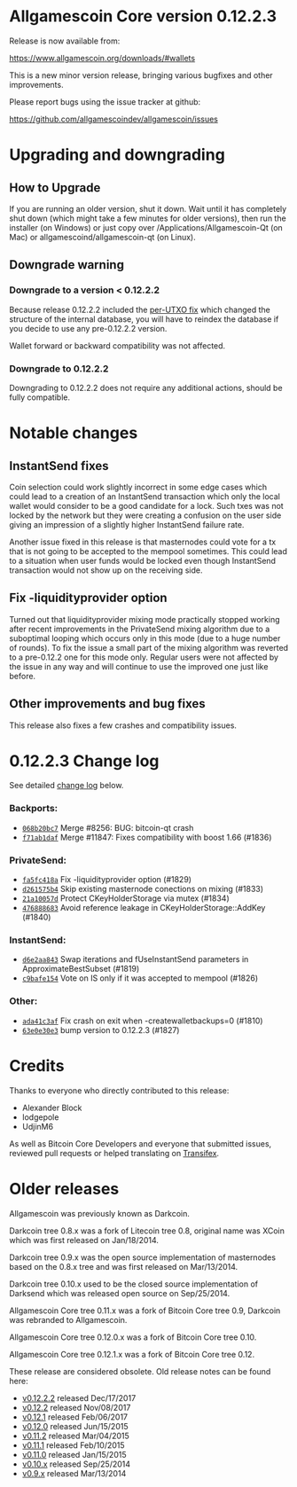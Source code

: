 Allgamescoin Core version 0.12.2.3
==========================

Release is now available from:

  <https://www.allgamescoin.org/downloads/#wallets>

This is a new minor version release, bringing various bugfixes and other
improvements.

Please report bugs using the issue tracker at github:

  <https://github.com/allgamescoindev/allgamescoin/issues>


Upgrading and downgrading
=========================

How to Upgrade
--------------

If you are running an older version, shut it down. Wait until it has completely
shut down (which might take a few minutes for older versions), then run the
installer (on Windows) or just copy over /Applications/Allgamescoin-Qt (on Mac) or
allgamescoind/allgamescoin-qt (on Linux).

Downgrade warning
-----------------

### Downgrade to a version < 0.12.2.2

Because release 0.12.2.2 included the [per-UTXO fix](release-notes/allgamescoin/release-notes-0.12.2.2.md#per-utxo-fix)
which changed the structure of the internal database, you will have to reindex
the database if you decide to use any pre-0.12.2.2 version.

Wallet forward or backward compatibility was not affected.

### Downgrade to 0.12.2.2

Downgrading to 0.12.2.2 does not require any additional actions, should be
fully compatible.

Notable changes
===============

InstantSend fixes
-----------------

Coin selection could work slightly incorrect in some edge cases which could
lead to a creation of an InstantSend transaction which only the local wallet
would consider to be a good candidate for a lock. Such txes was not locked by
the network but they were creating a confusion on the user side giving an
impression of a slightly higher InstantSend failure rate.

Another issue fixed in this release is that masternodes could vote for a tx
that is not going to be accepted to the mempool sometimes. This could lead to
a situation when user funds would be locked even though InstantSend transaction
would not show up on the receiving side.

Fix -liquidityprovider option
-----------------------------

Turned out that liquidityprovider mixing mode practically stopped working after
recent improvements in the PrivateSend mixing algorithm due to a suboptimal
looping which occurs only in this mode (due to a huge number of rounds). To fix
the issue a small part of the mixing algorithm was reverted to a pre-0.12.2 one
for this mode only. Regular users were not affected by the issue in any way and
will continue to use the improved one just like before.

Other improvements and bug fixes
--------------------------------

This release also fixes a few crashes and compatibility issues.


0.12.2.3 Change log
===================

See detailed [change log](https://github.com/allgamescoindev/allgamescoin/compare/v0.12.2.2...allgamescoindev:v0.12.2.3) below.

### Backports:
- [`068b20bc7`](https://github.com/allgamescoindev/allgamescoin/commit/068b20bc7) Merge #8256: BUG: bitcoin-qt crash
- [`f71ab1daf`](https://github.com/allgamescoindev/allgamescoin/commit/f71ab1daf) Merge #11847: Fixes compatibility with boost 1.66 (#1836)

### PrivateSend:
- [`fa5fc418a`](https://github.com/allgamescoindev/allgamescoin/commit/fa5fc418a) Fix -liquidityprovider option (#1829)
- [`d261575b4`](https://github.com/allgamescoindev/allgamescoin/commit/d261575b4) Skip existing masternode conections on mixing (#1833)
- [`21a10057d`](https://github.com/allgamescoindev/allgamescoin/commit/21a10057d) Protect CKeyHolderStorage via mutex (#1834)
- [`476888683`](https://github.com/allgamescoindev/allgamescoin/commit/476888683) Avoid reference leakage in CKeyHolderStorage::AddKey (#1840)

### InstantSend:
- [`d6e2aa843`](https://github.com/allgamescoindev/allgamescoin/commit/d6e2aa843) Swap iterations and fUseInstantSend parameters in ApproximateBestSubset (#1819)
- [`c9bafe154`](https://github.com/allgamescoindev/allgamescoin/commit/c9bafe154) Vote on IS only if it was accepted to mempool (#1826)

### Other:
- [`ada41c3af`](https://github.com/allgamescoindev/allgamescoin/commit/ada41c3af) Fix crash on exit when -createwalletbackups=0 (#1810)
- [`63e0e30e3`](https://github.com/allgamescoindev/allgamescoin/commit/63e0e30e3) bump version to 0.12.2.3 (#1827)

Credits
=======

Thanks to everyone who directly contributed to this release:

- Alexander Block
- lodgepole
- UdjinM6

As well as Bitcoin Core Developers and everyone that submitted issues,
reviewed pull requests or helped translating on
[Transifex](https://www.transifex.com/projects/p/allgamescoin/).


Older releases
==============

Allgamescoin was previously known as Darkcoin.

Darkcoin tree 0.8.x was a fork of Litecoin tree 0.8, original name was XCoin
which was first released on Jan/18/2014.

Darkcoin tree 0.9.x was the open source implementation of masternodes based on
the 0.8.x tree and was first released on Mar/13/2014.

Darkcoin tree 0.10.x used to be the closed source implementation of Darksend
which was released open source on Sep/25/2014.

Allgamescoin Core tree 0.11.x was a fork of Bitcoin Core tree 0.9,
Darkcoin was rebranded to Allgamescoin.

Allgamescoin Core tree 0.12.0.x was a fork of Bitcoin Core tree 0.10.

Allgamescoin Core tree 0.12.1.x was a fork of Bitcoin Core tree 0.12.

These release are considered obsolete. Old release notes can be found here:

- [v0.12.2.2](release-notes/allgamescoin/release-notes-0.12.2.2.md) released Dec/17/2017
- [v0.12.2](release-notes/allgamescoin/release-notes-0.12.2.md) released Nov/08/2017
- [v0.12.1](release-notes/allgamescoin/release-notes-0.12.1.md) released Feb/06/2017
- [v0.12.0](release-notes/allgamescoin/release-notes-0.12.0.md) released Jun/15/2015
- [v0.11.2](release-notes/allgamescoin/release-notes-0.11.2.md) released Mar/04/2015
- [v0.11.1](release-notes/allgamescoin/release-notes-0.11.1.md) released Feb/10/2015
- [v0.11.0](release-notes/allgamescoin/release-notes-0.11.0.md) released Jan/15/2015
- [v0.10.x](release-notes/allgamescoin/release-notes-0.10.0.md) released Sep/25/2014
- [v0.9.x](release-notes/allgamescoin/release-notes-0.9.0.md) released Mar/13/2014

